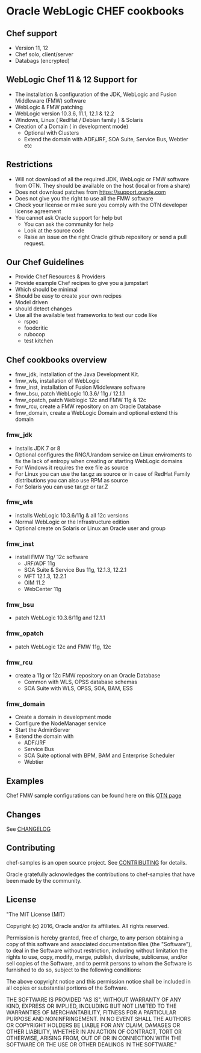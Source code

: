 # Oracle WebLogic CHEF cookbooks

## Chef support
- Version 11, 12
- Chef solo, client/server
- Databags (encrypted)

## WebLogic Chef 11 & 12 Support for
- The installation & configuration of the JDK, WebLogic and Fusion Middleware (FMW) software
- WebLogic & FMW patching
- WebLogic version 10.3.6, 11.1, 12.1 & 12.2
- Windows, Linux ( RedHat / Debian family ) & Solaris
- Creation of a Domain ( in development mode)
	- Optional with Clusters
	- Extend the domain with ADF/JRF, SOA Suite, Service Bus, Webtier etc

## Restrictions
- Will not download of all the required JDK, WebLogic or FMW software from OTN. They should be available on the host (local or from a share) 
- Does not download patches from https://support.oracle.com
- Does not give you the right to use all the FMW software
- Check your license or make sure you comply with the OTN developer license agreement
- You cannot ask Oracle support for help but
	- You can ask the community for help
    - Look at the source code
    - Raise an issue on the right Oracle github repository or send a pull request.

## Our Chef Guidelines
- Provide Chef Resources & Providers
- Provide example Chef recipes to give you a jumpstart
- Which should be minimal
- Should be easy to create your own recipes
- Model driven
- should detect changes
- Use all the available test frameworks to test our code like
    - rspec
    - foodcritic
    - rubocop
    - test kitchen

## Chef cookbooks overview
- fmw_jdk, installation of the Java Development Kit.
- fmw_wls, installation of WebLogic
- fmw_inst, installation of Fusion Middleware software
- fmw_bsu, patch WebLogic 10.3.6/ 11g / 12.1.1
- fmw_opatch, patch Weblogic 12c and FMW 11g & 12c
- fmw_rcu, create a FMW repository on am Oracle Database
- fmw_domain, create a WebLogic Domain and optional extend this domain

### fmw_jdk
- Installs JDK 7 or 8
- Optional configures the RNG/Urandom service on Linux enviroments to fix the lack of entropy when creating or starting WebLogic domains
- For Windows it requires the exe file as source
- For Linux you can use the tar.gz as source or in case of RedHat Family distributions you can also use RPM as source
- For Solaris you can use tar.gz or tar.Z

### fmw_wls
- installs WebLogic 10.3.6/11g & all 12c versions
- Normal WebLogic or the Infrastructure edition
- Optional create on Solaris or Linux an Oracle user and group

### fmw_inst
- install FMW 11g/ 12c software
	- JRF/ADF 11g
	- SOA Suite & Service Bus 11g, 12.1.3, 12.2.1
	- MFT 12.1.3, 12.2.1
	- OIM 11.2
	- WebCenter 11g

### fmw_bsu
- patch WebLogic 10.3.6/11g and 12.1.1

### fmw_opatch
- patch WebLogic 12c and FMW 11g, 12c

### fmw_rcu
- create a 11g or 12c FMW repository on an Oracle Database
	- Common with WLS, OPSS database schemas
	- SOA Suite with WLS, OPSS, SOA, BAM, ESS

### fmw_domain
- Create a domain in development mode
- Configure the NodeManager service
- Start the AdminServer
- Extend the domain with
	- ADF/JRF
	- Service Bus
 	- SOA Suite optional with BPM, BAM and Enterprise Scheduler
 	- Webtier

## Examples

Chef FMW sample configurations can be found here on this [OTN page](http://www.oracle.com/technetwork/indexes/samplecode/chef-puppet-samples-2952079.html)

## Changes

See [CHANGELOG](https://github.com/oracle/chef-samples/tree/master/CHANGELOG.md)

## Contributing

chef-samples is an open source project. See
[CONTRIBUTING](https://github.com/oracle/chef-samples/tree/master/CONTRIBUTING.md)
for details.

Oracle gratefully acknowledges the contributions to chef-samples that have been made by the community.

## License

"The MIT License (MIT)

Copyright (c) 2016, Oracle and/or its affiliates.  All rights reserved.

Permission is hereby granted, free of charge, to any person obtaining a copy
of this software and associated documentation files (the "Software"), to deal
in the Software without restriction, including without limitation the rights
to use, copy, modify, merge, publish, distribute, sublicense, and/or sell
copies of the Software, and to permit persons to whom the Software is
furnished to do so, subject to the following conditions:

The above copyright notice and this permission notice shall be included in
all copies or substantial portions of the Software.

THE SOFTWARE IS PROVIDED "AS IS", WITHOUT WARRANTY OF ANY KIND, EXPRESS OR
IMPLIED, INCLUDING BUT NOT LIMITED TO THE WARRANTIES OF MERCHANTABILITY,
FITNESS FOR A PARTICULAR PURPOSE AND NONINFRINGEMENT. IN NO EVENT SHALL THE
AUTHORS OR COPYRIGHT HOLDERS BE LIABLE FOR ANY CLAIM, DAMAGES OR OTHER
LIABILITY, WHETHER IN AN ACTION OF CONTRACT, TORT OR OTHERWISE, ARISING FROM,
OUT OF OR IN CONNECTION WITH THE SOFTWARE OR THE USE OR OTHER DEALINGS IN
THE SOFTWARE."
